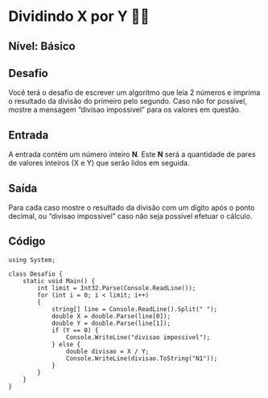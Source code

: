 # Dividindo X por Y :woman_technologist:

## **Nível: Básico**

## Desafio

Você terá o desafio de escrever um algoritmo que leia 2 números e imprima o resultado da divisão do primeiro pelo segundo. Caso não for possível, mostre a mensagem “divisao impossivel” para os valores em questão.

## Entrada

A entrada contém um número inteiro **N**. Este **N** será a quantidade de pares de valores inteiros (X e Y) que serão lidos em seguida.

## Saída

Para cada caso mostre o resultado da divisão com um dígito após o ponto decimal, ou “divisao impossivel” caso não seja possível efetuar o cálculo.

## Código

```
using System;

class Desafio {
    static void Main() {
        int limit = Int32.Parse(Console.ReadLine());
        for (int i = 0; i < limit; i++) 
        {
            string[] line = Console.ReadLine().Split(" ");
            double X = double.Parse(line[0]);
            double Y = double.Parse(line[1]);
            if (Y == 0) { 
                Console.WriteLine("divisao impossivel");
            } else {
                double divisao = X / Y; 
                Console.WriteLine(divisao.ToString("N1"));
            }
        }
    }
}
```

